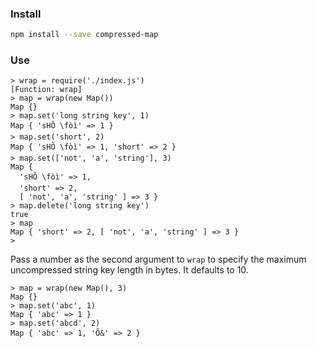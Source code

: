 ### Install

```sh
npm install --save compressed-map
```

### Use

```node
> wrap = require('./index.js')
[Function: wrap]
> map = wrap(new Map())
Map {}
> map.set('long string key', 1)
Map { 'sHÕ \fòì' => 1 }
> map.set('short', 2)
Map { 'sHÕ \fòì' => 1, 'short' => 2 }
> map.set(['not', 'a', 'string'], 3)
Map {
  'sHÕ \fòì' => 1,
  'short' => 2,
  [ 'not', 'a', 'string' ] => 3 }
> map.delete('long string key')
true
> map
Map { 'short' => 2, [ 'not', 'a', 'string' ] => 3 }
>
```

Pass a number as the second argument to `wrap` to specify the maximum uncompressed string key length in bytes. It defaults to 10.

```node
> map = wrap(new Map(), 3)
Map {}
> map.set('abc', 1)
Map { 'abc' => 1 }
> map.set('abcd', 2)
Map { 'abc' => 1, 'Ô&' => 2 }
```
